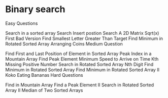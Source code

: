 # Binary search

Easy Questions

Search in a sorted array
Search Insert postion
Search A 2D Matrix
Sqrt(x)
First Bad Version
Find Smallest Letter Greater Than Target
Find Minimum in Rotated Sorted Array
Arranging Coins
Medium Question

Find First and Last Position of Element in Sorted Array
Peak Index in a Mountain Array
Find Peak Element
Minimum Speed to Arrive on Time
Kth Missing Positive Number
Search in Rotated Sorted Array
Nth Digit
Find Minimum in Rotated Sorted Array
Find Minimum in Rotated Sorted Array II
Koko Eating Bananas
Hard Questions

Find in Mountain Array
Find a Peak Element II
Search in Rotated Sorted Array II
Median of Two Sorted Arrays
